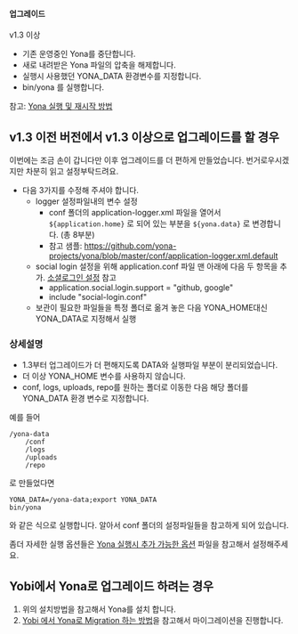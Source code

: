 #### 업그레이드

v1.3 이상

- 기존 운영중인 Yona를 중단합니다.
- 새로 내려받은 Yona 파일의 압축을 해제합니다.
- 실행시 사용했던 YONA_DATA 환경변수를 지정합니다.
- bin/yona 를 실행합니다.

참고: [Yona 실행 및 재시작 방법](yona-run-and-restart.md)


v1.3 이전 버전에서 v1.3 이상으로 업그레이드를 할 경우
---
이번에는 조금 손이 갑니다만 이후 업그레이드를 더 편하게 만들었습니다. 번거로우시겠지만 차분히 읽고 설정부탁드려요.

- 다음 3가지를 수정해 주셔야 합니다.
   - logger 설정파일내의 변수 설정
       - conf 폴더의 application-logger.xml 파일을 열어서 `${application.home}` 로 되어 있는 부분을 `${yona.data}` 로 변경합니다. (총 8부분)
       - 참고 샘플: https://github.com/yona-projects/yona/blob/master/conf/application-logger.xml.default 
   - social login 설정을 위해 application.conf 파일 맨 아래에 다음 두 항목을 추가. [소셜로그인 설정](yona-social-login-settings.md) 참고
       - application.social.login.support = "github, google"
       - include "social-login.conf" 
   - 보관이 필요한 파일들을 특정 폴더로 옮겨 놓은 다음 YONA_HOME대신 YONA_DATA로 지정해서 실행

### 상세설명

- 1.3부터 업그레이드가 더 편해지도록 DATA와 실행파일 부분이 분리되었습니다. 
- 더 이상 YONA_HOME 변수를 사용하지 않습니다.
- conf, logs, uploads, repo를 원하는 폴더로 이동한 다음 해당 폴더를 YONA_DATA 환경 변수로 지정합니다.

예를 들어
```
/yona-data
    /conf
    /logs
    /uploads
    /repo
```
로 만들었다면 
```
YONA_DATA=/yona-data;export YONA_DATA
bin/yona
```
와 같은 식으로 실행합니다. 알아서 conf 폴더의 설정파일들을 참고하게 되어 있습니다.

좀더 자세한 실행 옵션들은 [Yona 실행시 추가 가능한 옵션](yona-run-options.md) 파일을 참고해서 설정해주세요.


Yobi에서 Yona로 업그레이드 하려는 경우
---
1. 위의 설치방법을 참고해서 Yona를 설치 합니다.
2. [Yobi 에서 Yona로 Migration 하는 방법](https://repo.yona.io/yona-projects/yona/post/1)을 참고해서 마이그레이션을 진행합니다.


